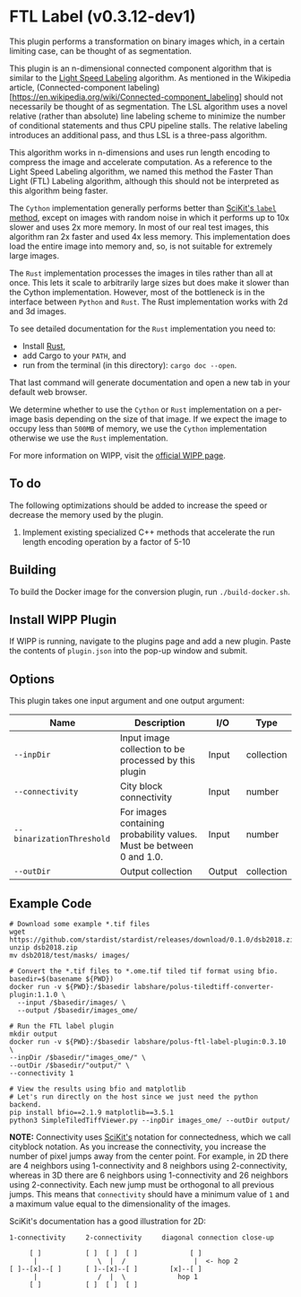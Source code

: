 # FTL Label (v0.3.12-dev1)

This plugin performs a transformation on binary images which, in a certain limiting case, can be thought of as segmentation.

This plugin is an n-dimensional connected component algorithm that is similar to the [Light Speed Labeling](http://www-soc.lip6.fr/~lacas/Publications/ICIP09_LSL.pdf) algorithm.
As mentioned in the Wikipedia article, (Connected-component labeling)
[https://en.wikipedia.org/wiki/Connected-component_labeling] should not
necessarily be thought of as segmentation.
The LSL algorithm uses a novel relative (rather than absolute) line labeling
scheme to minimize the number of conditional statements and thus CPU pipeline
stalls. The relative labeling introduces an additional pass, and thus LSL is a
three-pass algorithm.

This algorithm works in n-dimensions and uses run length encoding to compress the image and accelerate computation.
As a reference to the Light Speed Labeling algorithm, we named this method the Faster Than Light (FTL) Labeling algorithm, although this should not be interpreted as this algorithm being faster.

The `Cython` implementation generally performs better than [SciKit's `label` method](https://scikit-image.org/docs/dev/api/skimage.measure.html#skimage.measure.label), except on images with random noise in which it performs up to 10x slower and uses 2x more memory.
In most of our real test images, this algorithm ran 2x faster and used 4x less memory.
This implementation does load the entire image into memory and, so, is not suitable for extremely large images.

The `Rust` implementation processes the images in tiles rather than all at once.
This lets it scale to arbitrarily large sizes but does make it slower than the Cython implementation.
However, most of the bottleneck is in the interface between `Python` and `Rust`.
The Rust implementation works with 2d and 3d images.

To see detailed documentation for the `Rust` implementation you need to:

* Install [Rust](https://doc.rust-lang.org/stable/book/ch01-01-installation.html),
* add Cargo to your `PATH`, and
* run from the terminal (in this directory): `cargo doc --open`.

That last command will generate documentation and open a new tab in your default web browser.

We determine whether to use the `Cython` or `Rust` implementation on a per-image basis depending on the size of that image.
If we expect the image to occupy less than `500MB` of memory, we use the `Cython` implementation otherwise we use the `Rust` implementation. 

For more information on WIPP, visit the
[official WIPP page](https://isg.nist.gov/deepzoomweb/software/wipp).

## To do

The following optimizations should be added to increase the speed or decrease the memory used by the plugin.

1. Implement existing specialized C++ methods that accelerate the run length encoding operation by a factor of 5-10

## Building

To build the Docker image for the conversion plugin, run `./build-docker.sh`.

## Install WIPP Plugin

If WIPP is running, navigate to the plugins page and add a new plugin.
Paste the contents of `plugin.json` into the pop-up window and submit.

## Options

This plugin takes one input argument and one output argument:

| Name                      | Description                                                          | I/O    | Type       |
| ------------------------- | -------------------------------------------------------------------- | ------ | ---------- |
| `--inpDir`                | Input image collection to be processed by this plugin                | Input  | collection |
| `--connectivity`          | City block connectivity                                              | Input  | number     |
| `--binarizationThreshold` | For images containing probability values. Must be between 0 and 1.0. | Input  | number     |
| `--outDir`                | Output collection                                                    | Output | collection |

## Example Code

```Linux
# Download some example *.tif files
wget https://github.com/stardist/stardist/releases/download/0.1.0/dsb2018.zip
unzip dsb2018.zip
mv dsb2018/test/masks/ images/

# Convert the *.tif files to *.ome.tif tiled tif format using bfio.
basedir=$(basename ${PWD})
docker run -v ${PWD}:/$basedir labshare/polus-tiledtiff-converter-plugin:1.1.0 \
  --input /$basedir/images/ \
  --output /$basedir/images_ome/

# Run the FTL label plugin
mkdir output
docker run -v ${PWD}:/$basedir labshare/polus-ftl-label-plugin:0.3.10 \
--inpDir /$basedir/"images_ome/" \
--outDir /$basedir/"output/" \
--connectivity 1

# View the results using bfio and matplotlib
# Let's run directly on the host since we just need the python backend.
pip install bfio==2.1.9 matplotlib==3.5.1
python3 SimpleTiledTiffViewer.py --inpDir images_ome/ --outDir output/
```

**NOTE:**
Connectivity uses [SciKit's](https://scikit-image.org/docs/dev/api/skimage.measure.html#skimage.measure.label) notation for connectedness, which we call cityblock notation.
As you increase the connectivity, you increase the number of pixel jumps away from the center point.
For example, in 2D there are 4 neighbors using 1-connectivity and 8 neighbors using 2-connectivity,
whereas in 3D there are 6 neighbors using 1-connectivity and 26 neighbors using 2-connectivity.
Each new jump must be orthogonal to all previous jumps.
This means that `connectivity` should have a minimum value of `1` and a maximum value equal to the dimensionality of the images.

SciKit's documentation has a good illustration for 2D:

```text
1-connectivity     2-connectivity     diagonal connection close-up

     [ ]           [ ]  [ ]  [ ]             [ ]
      |               \  |  /                 |  <- hop 2
[ ]--[x]--[ ]      [ ]--[x]--[ ]        [x]--[ ]
      |               /  |  \             hop 1
     [ ]           [ ]  [ ]  [ ]
```
